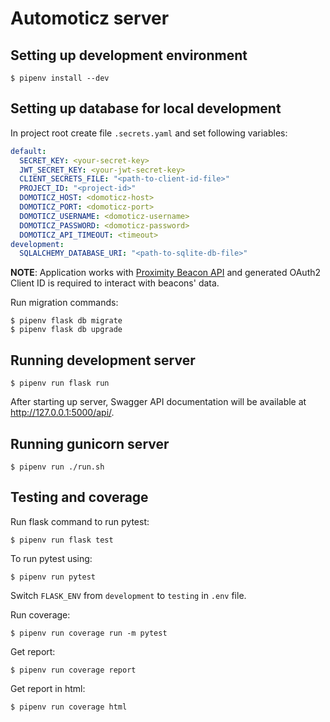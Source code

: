 # Automoticz server

## Setting up development environment

```shell
$ pipenv install --dev
```

## Setting up database for local development

In project root create file `.secrets.yaml` and set following variables:

```yaml
default:
  SECRET_KEY: <your-secret-key>
  JWT_SECRET_KEY: <your-jwt-secret-key>
  CLIENT_SECRETS_FILE: "<path-to-client-id-file>"
  PROJECT_ID: "<project-id>"
  DOMOTICZ_HOST: <domoticz-host>
  DOMOTICZ_PORT: <domoticz-port>
  DOMOTICZ_USERNAME: <domoticz-username>
  DOMOTICZ_PASSWORD: <domoticz-password>
  DOMOTICZ_API_TIMEOUT: <timeout>
development:
  SQLALCHEMY_DATABASE_URI: "<path-to-sqlite-db-file>"
```

**NOTE**:
Application works with [Proximity Beacon API](https://developers.google.com/beacons/proximity/guides) and generated OAuth2 Client ID is required to interact with beacons' data.

Run migration commands:

```shell
$ pipenv flask db migrate
$ pipenv flask db upgrade
```

## Running development server

```shell
$ pipenv run flask run
```

After starting up server, Swagger API documentation will be available at http://127.0.0.1:5000/api/. 

## Running gunicorn server

```
$ pipenv run ./run.sh
```

## Testing and coverage

Run flask command to run pytest:
```shell
$ pipenv run flask test
```

To run pytest using:

```shell
$ pipenv run pytest
```

Switch `FLASK_ENV` from `development` to `testing` in `.env` file.

Run coverage:

```shell
$ pipenv run coverage run -m pytest
```

Get report:

```shell
$ pipenv run coverage report
```

Get report in html:

```shell
$ pipenv run coverage html
```

